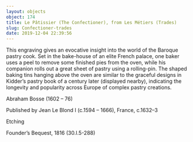 ```yaml
---
layout: objects
object: 174
title: Le Pâtissier (The Confectioner), from Les Métiers (Trades)
slug: Confectioner-trades
date: 2019-12-04 22:39:56
---
```

This engraving gives an evocative insight into the world of the Baroque pastry cook. Set in the bake-house of an elite French palace, one baker uses a peel to remove some finished pies from the oven, while his companion rolls out a great sheet of pastry using a rolling-pin. The shaped baking tins hanging above the oven are similar to the graceful designs in Kidder’s pastry book of a century later (displayed nearby), indicating the longevity and popularity across Europe of complex pastry creations.

Abraham Bosse (1602 – 76)  

Published by Jean Le Blond I (c.1594 – 1666), France, c.1632–3  

Etching  

Founder’s Bequest, 1816 (30.I.5-288)
